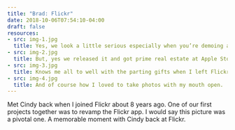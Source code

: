 ```yaml
---
title: "Brad: Flickr"
date: 2018-10-06T07:54:10-04:00
draft: false
resources:
- src: img-1.jpg
  title: Yes, we look a little serious especially when you’re demoing a revamped Flickr app to your CEO, Marissa Mayer.
- src: img-2.jpg
  title: But, yes we released it and got prime real estate at Apple Stores. Cindy you are truly the best partner a PM could have.  We kicked ass together!
- src: img-3.jpg
  title: Knows me all to well with the parting gifts when I left Flickr to go to Home Depot.  Yes, I love my alcohol and am very uncomfortable with my breath LOL
- src: img-4.jpg
  title: And of course how I loved to take photos with my mouth open.  Cindy couldn’t resist but to forgo the fish face to join me haha
---
```


Met Cindy back when I joined Flickr about 8 years ago.  One of our first projects together was to revamp the Flickr app.  I would say this picture was a pivotal one.  A memorable moment with Cindy back at Flickr.
